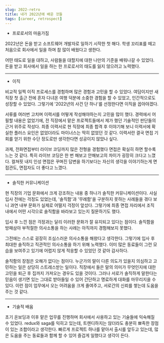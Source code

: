 ```yaml
---
slug: 2022-retro
title: 내가 2022년에 배운 것들
tags: [career, retrospect]
---
```


- 프로로서의 마음가짐

2022년은 돈을 받고 소프트웨어 개발자로 일하기 시작한 첫 해다. 학생 꼬리표를 떼고 처음으로 회사에서 일을 하며 참 많이 배웠다고 생한다.

어떤 태도로 일을 대하고, 사람들을 대할지에 대한 나만의 기준을 배워나갈 수 있었다. 돈을 받고 회사에서 일을 하는 한 프로로서의 태도를 잃지 않으려고 노력했다.

---

- 이직

비교적 일찍 이직 프로세스를 경험하며 많은 경험과 고민을 할 수 있었다. 여담이지만 새 직장 첫 출근 전에 혼자 다녀온 여행 덕분에 소중한 경험을 할 수 있었고, 인간적으로도 성장할 수 있었다. 그렇기에 '2022년의 사건 단 하나'를 선정한다면 이직을 꼽아야겠다.

서류를 여러번 고치며 이력서를 어떻게 작성해야하는지 고민을 많이 했다. 경력에서 어필할 내용은 없었기에, 전 직장에서 맡은 프로젝트들에서 제가 했던 기술적인 판단들의 근거 위주로 작성다. 최종 이력서로 현 직장에 최종 합격 후 이야기해 보니 이력서에 확실한 플러스 요인은 없었더라도 마이너스는 딱히 없었던 것 같다. 이력서란 결국 면접 기회를 얻기 위한 수단 정도로만 생각한다면 성공이지 않았나 싶다.

과제, 전화면접부터 라이브 코딩까지 많은 전형을 경험했다 면접은 확실히 하면 할수록 느는 것 같다. 특히 라이브 코딩은 한 번 해보고 안해보고의 차이가 굉장히 크다고 느꼈다. 컬쳐핏 내지 인성 면접은 꾸며진 답변을 하기보다는 자신의 생각을 이야기하는게 면접관도, 면접자도 더 좋다고 느꼈다.

---

- 솔직한 커뮤니케이션

현 직장의 기업 문화에서 크게 강조하는 내용 중 하나가 솔직한 커뮤니케이션이다. 사실 입사 전에는 걱정도 있었는데, '솔직함'과 '무례함'을 구분하지 못하는 사례들을 겪다 보니 과연 내부 문화가 실제로 어떨지 걱정이 앞섰다. 그렇기에 최종 면접 자리에서 조직 내에서 어떤 시각으로 솔직함을 바라보고 있는지 질문하기도 했다.

입사 후 느낀 점은 걱정과는 달리 이러한 문화가 잘 유지되고 있다는 점이다. 솔직함을 방패삼아 부적절한 의사소통을 하는 사례는 아직까지 경험해보지 못했다.

그전에는 스스로 굉장히 조심스러운 의사소통을 해왔다고 생각한다. 그렇기에 입사 후 최대한 솔직하고 직관적인 의사소통을 하기 위해 노력했다. 이미 많은 동료들이 그런 모습을 보여주고 있기에 어렵지 않게 적응할 수 있었던 것 같아 감사하다.

솔직함의 장점은 오해가 없다는 점이다. 누군가의 말이 다른 의도가 있을지 의심하고 고민하는 일은 상당히 스트레스받는 일이다. 직장에서 들은 말의 의미가 무엇인지에 대한 고민을 퇴근 후 집까지 가져오는 경우도 있을 것이다. 그러나 서로가 솔직하게 말한다는 믿음이 생기면 있는 그대로 받아들일 수 있어 간단하고 명료하게 대화를 마무리지을 수 있다. 이런 점이 업무에서 오는 어려움을 크게 줄여주고, 서로간의 신뢰를 쌓는데 도움을 주는 것 같다.

---

- 기술적 배움

초기 온보딩과 이후 맡은 업무를 진행하며 회사에서 사용하고 있는 기술들에 익숙해질 수 있었다. redux와 saga를 익히고 있는데, 트렌디하지는 않더라도 충분히 뾰족한 장점이 있는 조합이라고 생각한다. 빠르게 프로젝트 하나를 맡아서 출시를 앞두고 있는데, 많은 도움을 주는 동료들과 함께 할 수 있어 즐겁게 일했다고 생각이 든다.
